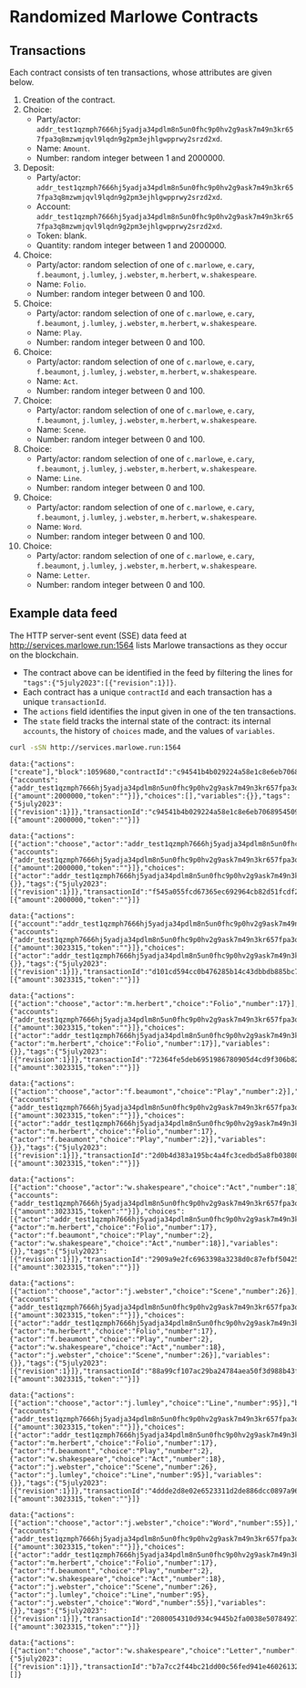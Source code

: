 # Randomized Marlowe Contracts


## Transactions

Each contract consists of ten transactions, whose attributes are given below.

1.  Creation of the contract.
2.  Choice:
    -   Party/actor: `addr_test1qzmph7666hj5yadja34pdlm8n5un0fhc9p0hv2g9ask7m49n3kr657fpa3q8mzwmjqvl9lqdn9g2pm3ejhlgwpprwy2srzd2xd`.
    -   Name: `Amount`.
    -   Number: random integer between 1 and 2000000.
3.  Deposit:
    -   Party/actor: `addr_test1qzmph7666hj5yadja34pdlm8n5un0fhc9p0hv2g9ask7m49n3kr657fpa3q8mzwmjqvl9lqdn9g2pm3ejhlgwpprwy2srzd2xd`.
    -   Account: `addr_test1qzmph7666hj5yadja34pdlm8n5un0fhc9p0hv2g9ask7m49n3kr657fpa3q8mzwmjqvl9lqdn9g2pm3ejhlgwpprwy2srzd2xd`.
    -   Token: blank.
    -   Quantity: random integer between 1 and 2000000.
4.  Choice:
    -   Party/actor: random selection of one of `c.marlowe`, `e.cary`, `f.beaumont`, `j.lumley`, `j.webster`, `m.herbert`, `w.shakespeare`.
    -   Name: `Folio`.
    -   Number: random integer between 0 and 100.
5.  Choice:
    -   Party/actor: random selection of one of `c.marlowe`, `e.cary`, `f.beaumont`, `j.lumley`, `j.webster`, `m.herbert`, `w.shakespeare`.
    -   Name: `Play`.
    -   Number: random integer between 0 and 100.
6.  Choice:
    -   Party/actor: random selection of one of `c.marlowe`, `e.cary`, `f.beaumont`, `j.lumley`, `j.webster`, `m.herbert`, `w.shakespeare`.
    -   Name: `Act`.
    -   Number: random integer between 0 and 100.
7.  Choice:
    -   Party/actor: random selection of one of `c.marlowe`, `e.cary`, `f.beaumont`, `j.lumley`, `j.webster`, `m.herbert`, `w.shakespeare`.
    -   Name: `Scene`.
    -   Number: random integer between 0 and 100.
8.  Choice:
    -   Party/actor: random selection of one of `c.marlowe`, `e.cary`, `f.beaumont`, `j.lumley`, `j.webster`, `m.herbert`, `w.shakespeare`.
    -   Name: `Line`.
    -   Number: random integer between 0 and 100.
9.  Choice:
    -   Party/actor: random selection of one of `c.marlowe`, `e.cary`, `f.beaumont`, `j.lumley`, `j.webster`, `m.herbert`, `w.shakespeare`.
    -   Name: `Word`.
    -   Number: random integer between 0 and 100.
10. Choice:
    -   Party/actor: random selection of one of `c.marlowe`, `e.cary`, `f.beaumont`, `j.lumley`, `j.webster`, `m.herbert`, `w.shakespeare`.
    -   Name: `Letter`.
    -   Number: random integer between 0 and 100.


## Example data feed

The HTTP server-sent event (SSE) data feed at http://services.marlowe.run:1564 lists Marlowe transactions as they occur on the blockchain.

-   The contract above can be identified in the feed by filtering the lines for `"tags":{"5july2023":[{"revision":1}]}`.
-   Each contract has a unique `contractId` and each transaction has a unique `transactionId`.
-   The `actions` field identifies the input given in one of the ten transactions.
-   The `state` field tracks the internal state of the contract: its internal `accounts`, the history of `choices` made, and the values of `variables`.

```bash
curl -sSN http://services.marlowe.run:1564
```

```console
data:{"actions":["create"],"block":1059680,"contractId":"c94541b4b029224a58e1c8e6eb706895450996bb76edf8bc741d7494b82a4248#1","slot":31279644,"state":{"accounts":{"addr_test1qzmph7666hj5yadja34pdlm8n5un0fhc9p0hv2g9ask7m49n3kr657fpa3q8mzwmjqvl9lqdn9g2pm3ejhlgwpprwy2srzd2xd":[{"amount":2000000,"token":""}]},"choices":[],"variables":{}},"tags":{"5july2023":[{"revision":1}]},"transactionId":"c94541b4b029224a58e1c8e6eb706895450996bb76edf8bc741d7494b82a4248","value":[{"amount":2000000,"token":""}]}

data:{"actions":[{"action":"choose","actor":"addr_test1qzmph7666hj5yadja34pdlm8n5un0fhc9p0hv2g9ask7m49n3kr657fpa3q8mzwmjqvl9lqdn9g2pm3ejhlgwpprwy2srzd2xd","choice":"Amount","number":1023315}],"block":1059681,"contractId":"c94541b4b029224a58e1c8e6eb706895450996bb76edf8bc741d7494b82a4248#1","slot":31279690,"state":{"accounts":{"addr_test1qzmph7666hj5yadja34pdlm8n5un0fhc9p0hv2g9ask7m49n3kr657fpa3q8mzwmjqvl9lqdn9g2pm3ejhlgwpprwy2srzd2xd":[{"amount":2000000,"token":""}]},"choices":[{"actor":"addr_test1qzmph7666hj5yadja34pdlm8n5un0fhc9p0hv2g9ask7m49n3kr657fpa3q8mzwmjqvl9lqdn9g2pm3ejhlgwpprwy2srzd2xd","choice":"Amount","number":1023315}],"variables":{}},"tags":{"5july2023":[{"revision":1}]},"transactionId":"f545a055fcd67365ec692964cb82d51fcdf2be5090af47f0726df8e51edc47f6","value":[{"amount":2000000,"token":""}]}

data:{"actions":[{"account":"addr_test1qzmph7666hj5yadja34pdlm8n5un0fhc9p0hv2g9ask7m49n3kr657fpa3q8mzwmjqvl9lqdn9g2pm3ejhlgwpprwy2srzd2xd","action":"deposit","actor":"addr_test1qzmph7666hj5yadja34pdlm8n5un0fhc9p0hv2g9ask7m49n3kr657fpa3q8mzwmjqvl9lqdn9g2pm3ejhlgwpprwy2srzd2xd","amount":1023315,"token":""}],"block":1059682,"contractId":"c94541b4b029224a58e1c8e6eb706895450996bb76edf8bc741d7494b82a4248#1","slot":31279710,"state":{"accounts":{"addr_test1qzmph7666hj5yadja34pdlm8n5un0fhc9p0hv2g9ask7m49n3kr657fpa3q8mzwmjqvl9lqdn9g2pm3ejhlgwpprwy2srzd2xd":[{"amount":3023315,"token":""}]},"choices":[{"actor":"addr_test1qzmph7666hj5yadja34pdlm8n5un0fhc9p0hv2g9ask7m49n3kr657fpa3q8mzwmjqvl9lqdn9g2pm3ejhlgwpprwy2srzd2xd","choice":"Amount","number":1023315}],"variables":{}},"tags":{"5july2023":[{"revision":1}]},"transactionId":"d101cd594cc0b476285b14c43dbbdb885bc7e9660ff63c963dd04200dc8fcd84","value":[{"amount":3023315,"token":""}]}

data:{"actions":[{"action":"choose","actor":"m.herbert","choice":"Folio","number":17}],"block":1059684,"contractId":"c94541b4b029224a58e1c8e6eb706895450996bb76edf8bc741d7494b82a4248#1","slot":31279730,"state":{"accounts":{"addr_test1qzmph7666hj5yadja34pdlm8n5un0fhc9p0hv2g9ask7m49n3kr657fpa3q8mzwmjqvl9lqdn9g2pm3ejhlgwpprwy2srzd2xd":[{"amount":3023315,"token":""}]},"choices":[{"actor":"addr_test1qzmph7666hj5yadja34pdlm8n5un0fhc9p0hv2g9ask7m49n3kr657fpa3q8mzwmjqvl9lqdn9g2pm3ejhlgwpprwy2srzd2xd","choice":"Amount","number":1023315},{"actor":"m.herbert","choice":"Folio","number":17}],"variables":{}},"tags":{"5july2023":[{"revision":1}]},"transactionId":"72364fe5deb6951986780905d4cd9f306b82d8f6e91c7d8ec093ea884f9cb46a","value":[{"amount":3023315,"token":""}]}

data:{"actions":[{"action":"choose","actor":"f.beaumont","choice":"Play","number":2}],"block":1059686,"contractId":"c94541b4b029224a58e1c8e6eb706895450996bb76edf8bc741d7494b82a4248#1","slot":31279774,"state":{"accounts":{"addr_test1qzmph7666hj5yadja34pdlm8n5un0fhc9p0hv2g9ask7m49n3kr657fpa3q8mzwmjqvl9lqdn9g2pm3ejhlgwpprwy2srzd2xd":[{"amount":3023315,"token":""}]},"choices":[{"actor":"addr_test1qzmph7666hj5yadja34pdlm8n5un0fhc9p0hv2g9ask7m49n3kr657fpa3q8mzwmjqvl9lqdn9g2pm3ejhlgwpprwy2srzd2xd","choice":"Amount","number":1023315},{"actor":"m.herbert","choice":"Folio","number":17},{"actor":"f.beaumont","choice":"Play","number":2}],"variables":{}},"tags":{"5july2023":[{"revision":1}]},"transactionId":"2d0b4d383a195bc4a4fc3cedbd5a8fb038085e1ff0d10c017e905777f8e5ea6a","value":[{"amount":3023315,"token":""}]}

data:{"actions":[{"action":"choose","actor":"w.shakespeare","choice":"Act","number":18}],"block":1059687,"contractId":"c94541b4b029224a58e1c8e6eb706895450996bb76edf8bc741d7494b82a4248#1","slot":31279796,"state":{"accounts":{"addr_test1qzmph7666hj5yadja34pdlm8n5un0fhc9p0hv2g9ask7m49n3kr657fpa3q8mzwmjqvl9lqdn9g2pm3ejhlgwpprwy2srzd2xd":[{"amount":3023315,"token":""}]},"choices":[{"actor":"addr_test1qzmph7666hj5yadja34pdlm8n5un0fhc9p0hv2g9ask7m49n3kr657fpa3q8mzwmjqvl9lqdn9g2pm3ejhlgwpprwy2srzd2xd","choice":"Amount","number":1023315},{"actor":"m.herbert","choice":"Folio","number":17},{"actor":"f.beaumont","choice":"Play","number":2},{"actor":"w.shakespeare","choice":"Act","number":18}],"variables":{}},"tags":{"5july2023":[{"revision":1}]},"transactionId":"2909a9e2fc6963398a3238d0c87efbf50425d62605cc0cf3c18a9f73595d9a77","value":[{"amount":3023315,"token":""}]}

data:{"actions":[{"action":"choose","actor":"j.webster","choice":"Scene","number":26}],"block":1059690,"contractId":"c94541b4b029224a58e1c8e6eb706895450996bb76edf8bc741d7494b82a4248#1","slot":31279938,"state":{"accounts":{"addr_test1qzmph7666hj5yadja34pdlm8n5un0fhc9p0hv2g9ask7m49n3kr657fpa3q8mzwmjqvl9lqdn9g2pm3ejhlgwpprwy2srzd2xd":[{"amount":3023315,"token":""}]},"choices":[{"actor":"addr_test1qzmph7666hj5yadja34pdlm8n5un0fhc9p0hv2g9ask7m49n3kr657fpa3q8mzwmjqvl9lqdn9g2pm3ejhlgwpprwy2srzd2xd","choice":"Amount","number":1023315},{"actor":"m.herbert","choice":"Folio","number":17},{"actor":"f.beaumont","choice":"Play","number":2},{"actor":"w.shakespeare","choice":"Act","number":18},{"actor":"j.webster","choice":"Scene","number":26}],"variables":{}},"tags":{"5july2023":[{"revision":1}]},"transactionId":"88a99cf107ac29ba24784aea50f3d988b43fe8761f90ccee9b75580edb546e80","value":[{"amount":3023315,"token":""}]}

data:{"actions":[{"action":"choose","actor":"j.lumley","choice":"Line","number":95}],"block":1059691,"contractId":"c94541b4b029224a58e1c8e6eb706895450996bb76edf8bc741d7494b82a4248#1","slot":31279962,"state":{"accounts":{"addr_test1qzmph7666hj5yadja34pdlm8n5un0fhc9p0hv2g9ask7m49n3kr657fpa3q8mzwmjqvl9lqdn9g2pm3ejhlgwpprwy2srzd2xd":[{"amount":3023315,"token":""}]},"choices":[{"actor":"addr_test1qzmph7666hj5yadja34pdlm8n5un0fhc9p0hv2g9ask7m49n3kr657fpa3q8mzwmjqvl9lqdn9g2pm3ejhlgwpprwy2srzd2xd","choice":"Amount","number":1023315},{"actor":"m.herbert","choice":"Folio","number":17},{"actor":"f.beaumont","choice":"Play","number":2},{"actor":"w.shakespeare","choice":"Act","number":18},{"actor":"j.webster","choice":"Scene","number":26},{"actor":"j.lumley","choice":"Line","number":95}],"variables":{}},"tags":{"5july2023":[{"revision":1}]},"transactionId":"4ddde2d8e02e6523311d2de886dcc0897a96aaada3855999fa4679ec3618eeee","value":[{"amount":3023315,"token":""}]}

data:{"actions":[{"action":"choose","actor":"j.webster","choice":"Word","number":55}],"block":1059692,"contractId":"c94541b4b029224a58e1c8e6eb706895450996bb76edf8bc741d7494b82a4248#1","slot":31280012,"state":{"accounts":{"addr_test1qzmph7666hj5yadja34pdlm8n5un0fhc9p0hv2g9ask7m49n3kr657fpa3q8mzwmjqvl9lqdn9g2pm3ejhlgwpprwy2srzd2xd":[{"amount":3023315,"token":""}]},"choices":[{"actor":"addr_test1qzmph7666hj5yadja34pdlm8n5un0fhc9p0hv2g9ask7m49n3kr657fpa3q8mzwmjqvl9lqdn9g2pm3ejhlgwpprwy2srzd2xd","choice":"Amount","number":1023315},{"actor":"m.herbert","choice":"Folio","number":17},{"actor":"f.beaumont","choice":"Play","number":2},{"actor":"w.shakespeare","choice":"Act","number":18},{"actor":"j.webster","choice":"Scene","number":26},{"actor":"j.lumley","choice":"Line","number":95},{"actor":"j.webster","choice":"Word","number":55}],"variables":{}},"tags":{"5july2023":[{"revision":1}]},"transactionId":"2080054310d934c9445b2fa0038e50784927b16ab8f13418c1a714d85be2bed4","value":[{"amount":3023315,"token":""}]}

data:{"actions":[{"action":"choose","actor":"w.shakespeare","choice":"Letter","number":25}],"block":1059693,"contractId":"c94541b4b029224a58e1c8e6eb706895450996bb76edf8bc741d7494b82a4248#1","slot":31280050,"state":null,"tags":{"5july2023":[{"revision":1}]},"transactionId":"b7a7cc2f44bc21dd00c56fed941e46026132262793352aba2d6f342cd2b52a58","value":[]}
```
